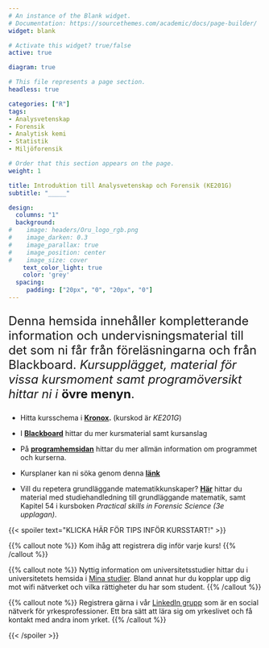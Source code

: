 ```yaml
---
# An instance of the Blank widget.
# Documentation: https://sourcethemes.com/academic/docs/page-builder/
widget: blank

# Activate this widget? true/false
active: true

diagram: true

# This file represents a page section.
headless: true

categories: ["R"]
tags:
- Analysvetenskap
- Forensik
- Analytisk kemi
- Statistik
- Miljöforensik

# Order that this section appears on the page.
weight: 1

title: Introduktion till Analysvetenskap och Forensik (KE201G)
subtitle: "_____"

design:
  columns: "1"
  background:
#    image: headers/Oru_logo_rgb.png
#    image_darken: 0.3
#    image_parallax: true
#    image_position: center
#    image_size: cover
    text_color_light: true
    color: 'grey'
  spacing:
     padding: ["20px", "0", "20px", "0"]
---
```


<font size="5">

Denna hemsida innehåller kompletterande information och undervisningsmaterial till det som ni får från föreläsningarna och från Blackboard. _Kursupplägget, material för vissa kursmoment samt programöversikt hittar ni i_ **övre menyn**.

 </font>
 
- Hitta kursschema i **[Kronox](https://kronox.oru.se/index.jsp).** (kurskod är _KE201G_)

- I **[Blackboard](https://www.oru.se/utbildning/jag-ar-student/mina-studier/blackboard-for-studenter/)** hittar du mer kursmaterial samt kursanslag

- På **[programhemsidan](https://www.oru.se/utbildning/program/analysvetenskapligt-program-i-kemi-med-inriktning-mot-forensik/)** hittar du mer allmän information om programmet och kurserna.

- Kursplaner kan ni söka genom denna **[länk](https://www.oru.se/utbildning/jag-ar-student/kurs--och-utbildningsplaner/)**

- Vill du repetera grundläggande matematikkunskaper? **[Här](https://www.oru.se/institutioner/naturvetenskap-och-teknik/amnen/matematik/repetera-matematik/)** hittar du material med studiehandledning till grundläggande matematik, samt Kapitel 54 i kursboken _Practical skills in Forensic Science (3e upplagan)_. 

{{< spoiler text="KLICKA HÄR FÖR TIPS INFÖR KURSSTART!" >}}

{{% callout note %}}
Kom ihåg att registrera dig inför varje kurs!
{{% /callout %}}

{{% callout note %}}
Nyttig information om universitetsstudier hittar du i universitetets hemsida i [Mina studier](https://www.oru.se/utbildning/jag-ar-student/mina-studier/). Bland annat hur du kopplar upp dig mot wifi nätverket och vilka rättigheter du har som student.
{{% /callout %}}

{{% callout note %}}
Registrera gärna i vår [LinkedIn grupp](https://www.linkedin.com/groups/8429555/) som är en social nätverk för yrkesprofessioner. Ett bra sätt att lära sig om yrkeslivet och få kontakt med andra inom yrket.
{{% /callout %}}



{{< /spoiler >}}

